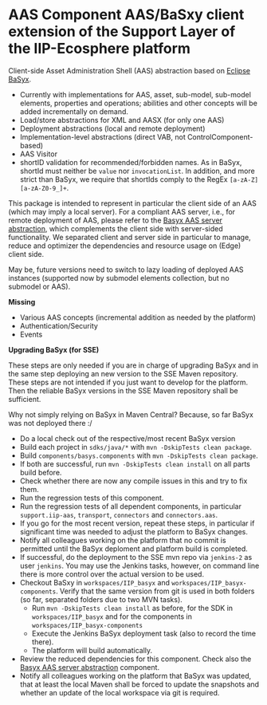 # AAS Component AAS/BaSxy client extension of the Support Layer of the IIP-Ecosphere platform

Client-side Asset Administration Shell (AAS) abstraction based on [Eclipse BaSyx](https://www.eclipse.org/basyx/).  

- Currently with implementations for AAS, asset, sub-model, sub-model elements, properties and operations; abilities 
  and other concepts will be added incrementally on demand.
- Load/store abstractions for XML and AASX (for only one AAS)
- Deployment abstractions (local and remote deployment)
- Implementation-level abstractions (direct VAB, not ControlComponent-based)
- AAS Visitor
- shortID validation for recommended/forbidden names. As in BaSyx, shortId must neither be ``value`` nor ``invocationList``. In addition, and more strict than BaSyx, we require that shortIds comply to the RegEx ``[a-zA-Z][a-zA-Z0-9_]+``.

This package is intended to represent in particular the client side of an AAS (which may imply a local server). For a compliant AAS server, i.e., for remote deployment of AAS, please refer to the [Basyx AAS server abstraction](https://github.com/iip-ecosphere/platform/tree/main/platform/support.aas.basxy.server/README.md), which complements the
client side with server-sided functionality. We separated client and server side in particular to manage, reduce and optimizer the dependencies and resource usage on (Edge) client side.

May be, future versions need to switch to lazy loading of deployed AAS instances (supported now by submodel elements collection, but no submodel or AAS).

**Missing**
- Various AAS concepts (incremental addition as needed by the platform)
- Authentication/Security
- Events

**Upgrading BaSyx (for SSE)**

These steps are only needed if you are in charge of upgrading BaSyx and in the same step deploying an new version to the SSE Maven repository. These steps are not intended if you just want to develop for the platform. Then the reliable BaSyx versions in the SSE Maven repository shall be sufficient. 

Why not simply relying on BaSyx in Maven Central? Because, so far BaSyx was not deployed there :/

- Do a local check out of the respective/most recent BaSyx version
- Build each project in ``sdks/java/*`` with ``mvn -DskipTests clean package``.
- Build ``components/basys.components`` with ``mvn -DskipTests clean package``.
- If both are successful, run ``mvn -DskipTests clean install`` on all parts build before.
- Check whether there are now any compile issues in this and try to fix them.
- Run the regression tests of this component.
- Run the regression tests of all dependent components, in particular ``support.iip-aas``, ``transport``, ``connectors`` and ``connectors.aas``.
- If you go for the most recent version, repeat these steps, in particular if significant time was needed to adjust the platform to BaSyx changes.
- Notify all colleagues working on the platform that no commit is permitted until the BaSyx deploment and platform build is completed.
- If successful, do the deployment to the SSE mvn repo via ``jenkins-2`` as user ``jenkins``. You may use the Jenkins tasks, however,
  on command line there is more control over the actual version to be used.
- Checkout BaSxy in ``workspaces/IIP_basyx`` and ``workspaces/IIP_basyx-components``. Verify that the same version from git is used in both folders (so far, separated folders due to two MVN tasks).
    - Run ``mvn -DskipTests clean install`` as before, for the SDK in ``workspaces/IIP_basyx`` and for the components in 
  ``workspaces/IIP_basyx-components``
    - Execute the Jenkins BaSyx deployment task (also to record the time there).
    - The platform will build automatically.
- Review the reduced dependencies for this component. Check also the [Basyx AAS server abstraction](https://github.com/iip-ecosphere/platform/tree/main/platform/support.aas.basxy.server/README.md) component.
- Notify all colleagues working on the platform that BaSyx was updated, that at least the local Maven shall be forced to update the snapshots and whether an update of the local workspace via git is required.